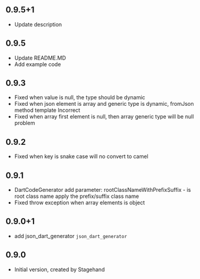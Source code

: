 ## 0.9.5+1
- Update description

## 0.9.5
- Update README.MD
- Add example code

## 0.9.3
- Fixed when value is null, the type should be dynamic
- Fixed when json element is array and generic type is dynamic, fromJson method template Incorrect
- Fixed when array first element is null, then array generic type will be null problem

## 0.9.2
- Fixed when key is snake case will no convert to camel

## 0.9.1

- DartCodeGenerator add parameter: 
    rootClassNameWithPrefixSuffix - is root class name apply the prefix/suffix class name
- Fixed throw exception when array elements is object 

## 0.9.0+1

- add json_dart_generator `json_dart_generator`

## 0.9.0

- Initial version, created by Stagehand
